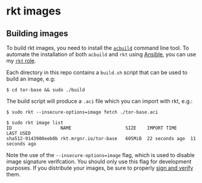 # rkt images

## Building images

To build rkt images, you need to install the [`acbuild`](https://github.com/appc/acbuild) command
line tool. To automate the installation of both `acbuild` and `rkt` using
[Ansible](https://github.com/ansible/ansible), you can use my
[`rkt` role](https://github.com/mrgnr/roles/tree/master/rkt).

Each directory in this repo contains a `build.sh` script that can be used to build an image, e.g:

```
$ cd tor-base && sudo ./build
```

The build script will produce a `.aci` file which you can import with rkt, e.g.:

```
$ sudo rkt --insecure-options=image fetch ./tor-base.aci

$ sudo rkt image list
ID                  NAME                    SIZE    IMPORT TIME     LAST USED
sha512-9143900eeb0b rkt.mrgnr.io/tor-base   605MiB  22 seconds ago  11 seconds ago
```

Note the use of the `--insecure-options=image` flag, which is used to disable image signature
verifcation. You should only use this flag for development purposes. If you distribute your images,
be sure to properly [sign and verify](https://coreos.com/rkt/docs/latest/signing-and-verification-guide.html)
them.
